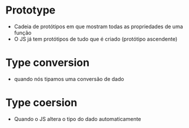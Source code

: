 # Prototype

- Cadeia de protótipos em que mostram todas as propriedades de uma função
- O JS já tem protótipos de tudo que é criado (protótipo ascendente)


# Type conversion
- quando nós tipamos uma conversão de dado

# Type coersion
- Quando o JS altera o tipo do dado automaticamente


